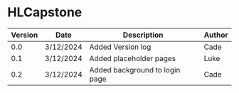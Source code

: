 # HLCapstone

 | Version | Date | Description | Author |
 | ------ | ------ | ------------ | -------- |
 | 0.0 | 3/12/2024 | Added Version log| Cade | 
 | 0.1 | 3/12/2024 | Added placeholder pages | Luke |
 | 0.2 | 3/12/2024 | Added background to login page | Cade |
